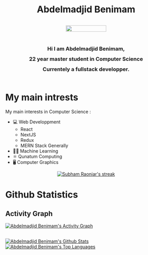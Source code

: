 

<h1 align="center">Abdelmadjid Benimam</h1> 
 
<div style="display: flex; flex-direction: column;">
     	<p align="center" href="" >
        	<img align="center" src="https://i.imgur.com/5WA8Hau.png" width="50%" height="50%"/>
      	</p>
  		<h3 style="line-height: 24pt;" align="center">
       		 Hi I am Abdelmadjid Benimam,<br> 22 year master student 
        	in Computer Science <br> Currentely a fullstack developper.
  		</h3>
</div>
  

# My main intrests
My main interests in Computer Science : 
- 💻 Web Developpment
    - React
    - NextJS
    - Redux
    - MERN Stack Generally
- 👩‍💻 Machine Learning
- ⚛ Qunatum Computing
- 🖥 Computer Graphics

<p align="center">
    <a href="https://github.com/Brivan-26/github-readme-streak-stats">
        <img title="🔥 Get streak stats for your profile at git.io/streak-stats" alt="Subham Raoniar's streak" src="https://github-readme-streak-stats.herokuapp.com/?user=madjid123&theme=tokyonight&hide_border=true"/>
    </a>
</p>

# Github Statistics
## Activity Graph
<a href="https://github.com/madjid123/github-readme-activity-graph"><img alt="Abdelmadjid Benimam's Activity Graph" src="https://activity-graph.herokuapp.com/graph?username=madjid123&bg_color=1a1b27&color=be90f2&line=df2d00&point=FFFFFF&hide_border=true" /></a>

<br/>
    <a href="https://github.com/madjid123/github-readme-stats"><img alt="Abdelmadjid Benimam's Github Stats" src="https://github-readme-stats.vercel.app/api?username=madjid123&show_icons=true&count_private=true&theme=tokyonightt&hide_border=true&bg_color=0D1117" /></a>
  <a href="https://github.com/madjid213/github-readme-stats"><img alt="Abdelmadjid Benimam's Top Languages" src="https://github-readme-stats.vercel.app/api/top-langs/?username=madjid123&langs_count=8&count_private=true&layout=compact&theme=tokyonight&hide_border=true&bg_color=0D1117" /></a>
  <br/>
